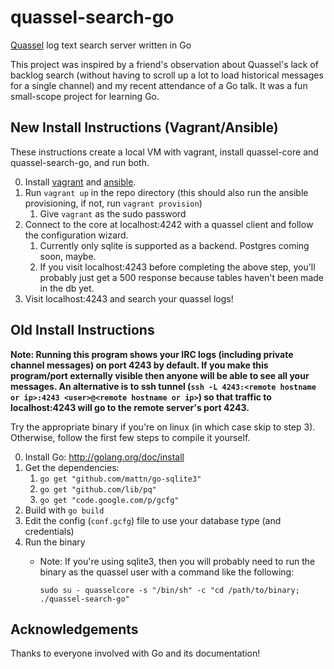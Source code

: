 # quassel-search-go

[Quassel](http://quassel-irc.org/) log text search server written in Go

This project was inspired by a friend's observation about Quassel's lack of backlog search (without having to scroll up a lot to load historical messages for a single channel) and my recent attendance of a Go talk. It was a fun small-scope project for learning Go.


## New Install Instructions (Vagrant/Ansible)

These instructions create a local VM with vagrant, install quassel-core and quassel-search-go, and run both.

0. Install [vagrant](http://www.vagrantup.com/) and [ansible](http://www.ansibleworks.com/).
1. Run `vagrant up` in the repo directory (this should also run the ansible provisioning, if not, run `vagrant provision`)
    1. Give `vagrant` as the sudo password
2. Connect to the core at localhost:4242 with a quassel client and follow the configuration wizard.
    1. Currently only sqlite is supported as a backend. Postgres coming soon, maybe.
    2. If you visit localhost:4243 before completing the above step, you'll probably just get a 500 response because tables haven't been made in the db yet.
3. Visit localhost:4243 and search your quassel logs!


## Old Install Instructions

**Note: Running this program shows your IRC logs (including private channel messages) on port 4243 by default. If you make this program/port externally visible then anyone will be able to see all your messages. An alternative is to ssh tunnel (`ssh -L 4243:<remote hostname or ip>:4243 <user>@<remote hostname or ip>`) so that traffic to localhost:4243 will go to the remote server's port 4243.**

Try the appropriate binary if you're on linux (in which case skip to step 3). Otherwise, follow the first few steps to compile it yourself.

0. Install Go: <http://golang.org/doc/install>
1. Get the dependencies:
    1. `go get "github.com/mattn/go-sqlite3"`
    2. `go get "github.com/lib/pq"`
    3. `go get "code.google.com/p/gcfg"`
2. Build with `go build`
3. Edit the config (`conf.gcfg`) file to use your database type (and credentials)
4. Run the binary
    * Note: If you're using sqlite3, then you will probably need to run the binary as the quassel user with a command like the following:

        ```sudo su - quasselcore -s "/bin/sh" -c "cd /path/to/binary; ./quassel-search-go"```


## Acknowledgements

Thanks to everyone involved with Go and its documentation!
